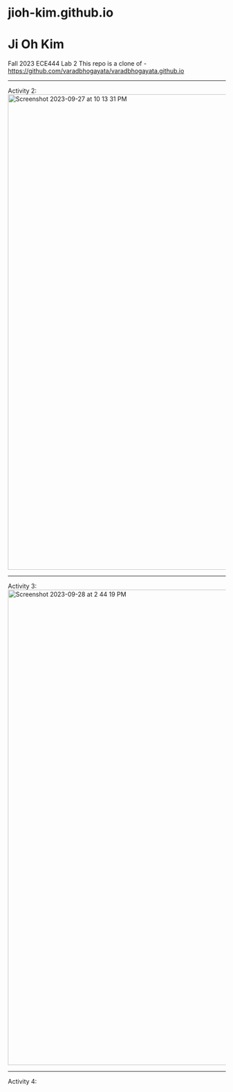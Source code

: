 # jioh-kim.github.io

# Ji Oh Kim
Fall 2023 ECE444 Lab 2
This repo is a clone of - https://github.com/varadbhogayata/varadbhogayata.github.io

***

Activity 2:
<img width="1100" alt="Screenshot 2023-09-27 at 10 13 31 PM" src="https://github.com/jioh-kim/jioh-kim.github.io/assets/77854386/cc6da0a5-7077-40a7-8bb5-08e3f83ef62a">

***

Activity 3:
<img width="1100" alt="Screenshot 2023-09-28 at 2 44 19 PM" src="https://github.com/jioh-kim/jioh-kim.github.io/assets/77854386/b6353af1-12fe-4eda-85ac-4e83fe93d2cf">

***

Activity 4:


